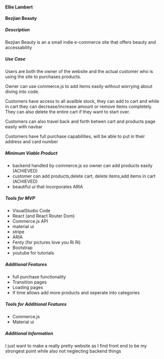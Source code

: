 #### Ellie Lambert

#### Bezjian Beauty

##### Description
Bezjian Beauty is an a small indie e-commerce site that offers beauty and accessability

##### Use Case
Users are both the owner of the website and the actual customer who is using the site to purchases products.

Owner can use commerce.js to add items easily without worrying about diving into code.

Customers have access to all availble stock, they can add to cart and while in cart they can decrease/increase amount or remove items completely. They can also delete the entire cart if they want to start over.

Customers can also travel back and forth betwen cart and products page easily with navbar

Customers have full purchase capabilities, will be able to put in their address and card number




##### Minimum Viable Product
 * backend handled by commerce.js so owner can add products easily (ACHIEVED)
 * customer can add products,delete cart, delete items,add items in cart (ACHIEVED)
 * beautiful ui that incorporates ARIA

##### Tools for MVP
 * VisualStudio Code
 * React (and React Router Dom)
 * Commerce.js API
 * material ui
 * stripe
 * ARIA 
 * Fenty (for pictures love you Ri Ri)
 * Bootstrap
 * youtube for tutorials

##### Additional Features
 * full purchase functionality
 * Transition pages
 * Loading pages
 * If time allows add more products and seperate into categories

##### Tools for Additional Features
 * Commerce.js
 * Material ui
##### Additional Information
I just want to make a really pretty website as I find front end to be my strongest point while also not neglecting backend things